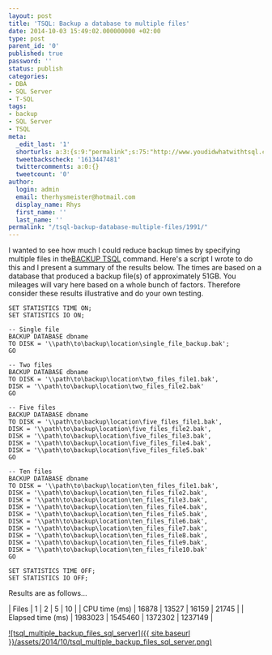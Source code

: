 ```yaml
---
layout: post
title: 'TSQL: Backup a database to multiple files'
date: 2014-10-03 15:49:02.000000000 +02:00
type: post
parent_id: '0'
published: true
password: ''
status: publish
categories:
- DBA
- SQL Server
- T-SQL
tags:
- backup
- SQL Server
- TSQL
meta:
  _edit_last: '1'
  shorturls: a:3:{s:9:"permalink";s:75:"http://www.youdidwhatwithtsql.com/tsql-backup-database-multiple-files/1991/";s:7:"tinyurl";s:26:"http://tinyurl.com/o4v4zx9";s:4:"isgd";s:19:"http://is.gd/R1ImqZ";}
  tweetbackscheck: '1613447481'
  twittercomments: a:0:{}
  tweetcount: '0'
author:
  login: admin
  email: therhysmeister@hotmail.com
  display_name: Rhys
  first_name: ''
  last_name: ''
permalink: "/tsql-backup-database-multiple-files/1991/"
---
```

I wanted to see how much I could reduce backup times by specifying multiple files in the[BACKUP TSQL](http://msdn.microsoft.com/en-GB/library/ms186865.aspx "BACKUP TSQL") command. Here's a script I wrote to do this and I present a summary of the results below. The times are based on a database that produced a backup file(s) of approximately 51GB. You mileages will vary here based on a whole bunch of factors. Therefore consider these results illustrative and do your own testing.

```
SET STATISTICS TIME ON;
SET STATISTICS IO ON;

-- Single file
BACKUP DATABASE dbname
TO DISK = '\\path\to\backup\location\single_file_backup.bak';
GO

-- Two files
BACKUP DATABASE dbname
TO DISK = '\\path\to\backup\location\two_files_file1.bak',
DISK = '\\path\to\backup\location\two_files_file2.bak'
GO

-- Five files
BACKUP DATABASE dbname
TO DISK = '\\path\to\backup\location\five_files_file1.bak',
DISK = '\\path\to\backup\location\five_files_file2.bak',
DISK = '\\path\to\backup\location\five_files_file3.bak',
DISK = '\\path\to\backup\location\five_files_file4.bak',
DISK = '\\path\to\backup\location\five_files_file5.bak'
GO

-- Ten files
BACKUP DATABASE dbname
TO DISK = '\\path\to\backup\location\ten_files_file1.bak',
DISK = '\\path\to\backup\location\ten_files_file2.bak',
DISK = '\\path\to\backup\location\ten_files_file3.bak',
DISK = '\\path\to\backup\location\ten_files_file4.bak',
DISK = '\\path\to\backup\location\ten_files_file5.bak',
DISK = '\\path\to\backup\location\ten_files_file6.bak',
DISK = '\\path\to\backup\location\ten_files_file7.bak',
DISK = '\\path\to\backup\location\ten_files_file8.bak',
DISK = '\\path\to\backup\location\ten_files_file9.bak',
DISK = '\\path\to\backup\location\ten_files_file10.bak'
GO

SET STATISTICS TIME OFF;
SET STATISTICS IO OFF;
```

Results are as follows...

| Files | 1 | 2 | 5 | 10 |
| CPU time (ms) | 16878 | 13527 | 16159 | 21745 |
| Elapsed time (ms) | 1983023 | 1545460 | 1372302 | 1237149 |

[![tsql_multiple_backup_files_sql_server]({{ site.baseurl }}/assets/2014/10/tsql_multiple_backup_files_sql_server.png)](http://www.youdidwhatwithtsql.com/wp-content/uploads/2014/10/tsql_multiple_backup_files_sql_server.png)

